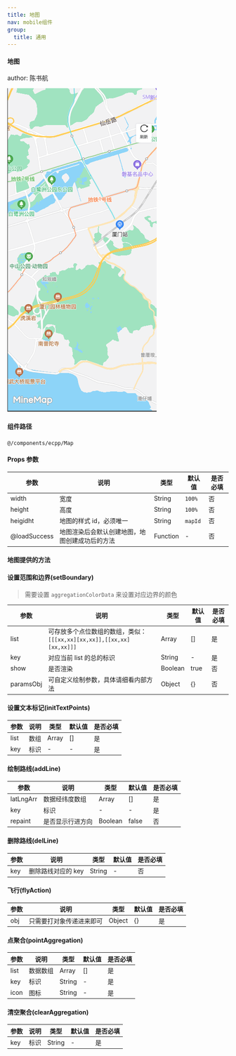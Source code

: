 ```yaml
---
title: 地图
nav: mobile组件
group:
  title: 通用
---
```


#### 地图

author: 陈书航

![img](./img/mapImg.png)

#### 组件路径

`@/components/ecpp/Map`

#### Props 参数

| 参数         | 说明                                           | 类型     | 默认值  | 是否必填 |
| ------------ | ---------------------------------------------- | -------- | ------- | -------- |
| width        | 宽度                                           | String   | `100%`  | 否       |
| height       | 高度                                           | String   | `100%`  | 否       |
| heigidht     | 地图的样式 id，必须唯一                        | String   | `mapId` | 否       |
| @loadSuccess | 地图渲染后会默认创建地图，地图创建成功后的方法 | Function | -       | 否       |

#### 地图提供的方法

#### 设置范围和边界(setBoundary)

> 需要设置 `aggregationColorData` 来设置对应边界的颜色

| 参数      | 说明                                                                  | 类型    | 默认值 | 是否必填 |
| --------- | --------------------------------------------------------------------- | ------- | ------ | -------- |
| list      | 可存放多个点位数组的数组，类似：`[[[xx,xx][xx,xx]],[[xx,xx][xx,xx]]]` | Array   | []     | 是       |
| key       | 对应当前 list 的总的标识                                              | String  | -      | 是       |
| show      | 是否渲染                                                              | Boolean | true   | 否       |
| paramsObj | 可自定义绘制参数，具体请细看内部方法                                  | Object  | {}     | 否       |

#### 设置文本标记(initTextPoints)

| 参数 | 说明 | 类型  | 默认值 | 是否必填 |
| ---- | ---- | ----- | ------ | -------- |
| list | 数组 | Array | []     | 是       |
| key  | 标识 | -     | -      | 是       |

#### 绘制路线(addLine)

| 参数      | 说明             | 类型    | 默认值 | 是否必填 |
| --------- | ---------------- | ------- | ------ | -------- |
| latLngArr | 数据经纬度数组   | Array   | []     | 是       |
| key       | 标识             | -       | -      | 是       |
| repaint   | 是否显示行进方向 | Boolean | false  | 否       |

#### 删除路线(delLine)

| 参数 | 说明               | 类型   | 默认值 | 是否必填 |
| ---- | ------------------ | ------ | ------ | -------- |
| key  | 删除路线对应的 key | String | -      | 否       |

#### 飞行(flyAction)

| 参数 | 说明                     | 类型   | 默认值 | 是否必填 |
| ---- | ------------------------ | ------ | ------ | -------- |
| obj  | 只需要打对象传递进来即可 | Object | {}     | 是       |

#### 点聚合(pointAggregation)

| 参数 | 说明     | 类型   | 默认值 | 是否必填 |
| ---- | -------- | ------ | ------ | -------- |
| list | 数据数组 | Array  | []     | 是       |
| key  | 标识     | String | -      | 是       |
| icon | 图标     | String | -      | 是       |

#### 清空聚合(clearAggregation)

| 参数 | 说明 | 类型   | 默认值 | 是否必填 |
| ---- | ---- | ------ | ------ | -------- |
| key  | 标识 | String | -      | 是       |

